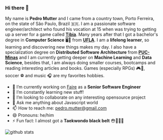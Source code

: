 ### Hi there 👋

My name is **Pedro Mutter** and I came from a country town, Porto Ferreira, on the state of São Paulo, Brazil 🇧🇷. I am a passionate software engineer/architect who found his vocation at 15 when was trying to getting up a server for a game called [**Tibia**](http://tibia.com/). Many years after that I got a bachelor's degree in **Computer Science** 🖥️🥼 from [**UFLA**](https://ufla.br/). I am a **lifelong learner**, so learning and discovering new things makes my day. I also have a specialization degree on **Distributed Software Architecture** from [**PUC-Minas**](https://www.pucminas.br/) and I am currently getting deeper on **Machine Learning** and **Data Science**, besides that, I am always doing smaller courses, bootcamps and reading interesting articles and books. Games (especially RPGs) 🎮👾, soccer ⚽ and music 🎧 are my favorites hobbies.

- 🔭 I’m currently working on [Faire](https://www.faire.com/) as a **Senior Software Engineer**
- 🌱 I’m constantly learning new stuff!
- 👯 I’m looking to collaborate on any interesting opensource project
- 💬 Ask me anything about Javascript world
- 📫 How to reach me: pedro.mutter@gmail.com
- 😄 Pronouns: he/him
- ⚡ Fun fact: I almost got a **Taekwondo black belt** 😳🥋🇰🇷

![github stats](https://github-readme-stats.vercel.app/api?username=mutterpedro&show_icons=true&theme=dark)
